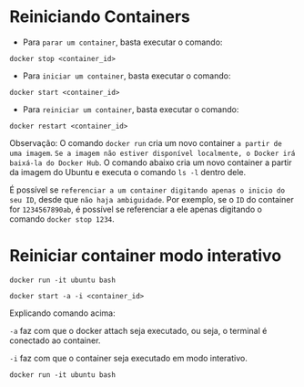 # Reiniciando Containers


- Para `parar um container`, basta executar o comando:
```
docker stop <container_id>
```


- Para `iniciar um container`, basta executar o comando:

```
docker start <container_id>
```

- Para `reiniciar um container`, basta executar o comando:
```
docker restart <container_id>
```

Observação: O comando `docker run` cria um novo container `a partir de uma imagem`. `Se a imagem não estiver disponível localmente, o Docker irá baixá-la do Docker Hub`. O comando abaixo cria um novo container a partir da imagem do Ubuntu e executa o comando `ls -l` dentro dele.


É possível se `referenciar a um container digitando apenas o inicio do seu ID`, desde que `não haja ambiguidade`. Por exemplo, se o `ID` do container for `1234567890ab`, é possível se referenciar a ele apenas digitando o comando `docker stop 1234`.


# Reiniciar container modo interativo 
```
docker run -it ubuntu bash

docker start -a -i <container_id>
```

Explicando comando acima:

`-a` faz com que o docker attach seja executado, ou seja, o terminal é conectado ao container.

`-i` faz com que o container seja executado em modo interativo.

```
docker run -it ubuntu bash
```